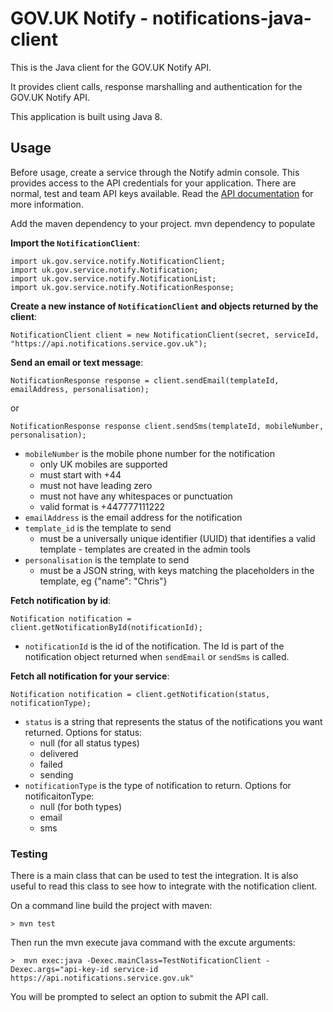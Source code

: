 # GOV.UK Notify - notifications-java-client

This is the Java client for the GOV.UK Notify API.

It provides client calls, response marshalling and authentication for the GOV.UK Notify API.

This application is built using Java 8.


## Usage

Before usage, create a service through the Notify admin console. This provides access to the API credentials for your application. There are normal, test and team API keys available.
Read the [API documentation](https://www.notifications.service.gov.uk/documentation) for more information.

Add the maven dependency to your project.
mvn dependency to populate 

**Import the `NotificationClient`**:

```
import uk.gov.service.notify.NotificationClient;
import uk.gov.service.notify.Notification;
import uk.gov.service.notify.NotificationList;
import uk.gov.service.notify.NotificationResponse;
```

**Create a new instance of `NotificationClient` and objects returned by the client**:

`NotificationClient client = new NotificationClient(secret, serviceId, "https://api.notifications.service.gov.uk");`

**Send an email or text message**:

`NotificationResponse response = client.sendEmail(templateId, emailAddress, personalisation);`

or

`NotificationResponse response client.sendSms(templateId, mobileNumber, personalisation);`

* `mobileNumber` is the mobile phone number for the notification
    * only UK mobiles are supported
    * must start with +44
    * must not have leading zero
    * must not have any whitespaces or punctuation
    * valid format is +447777111222
* `emailAddress` is the email address for the notification
* `template_id` is the template to send
    * must be a universally unique identifier (UUID) that identifies a valid template  - templates are created in the admin tools
* `personalisation` is the template to send
    * must be a JSON string, with keys matching the placeholders in the template, eg {"name": "Chris"}

**Fetch notification by id**:

`Notification notification = client.getNotificationById(notificationId);`

* `notificationId` is the id of the notification. The Id is part of the notification object returned when `sendEmail` or `sendSms` is called.
 
**Fetch all notification for your service**:

`Notification notification = client.getNotification(status, notificationType);`

* `status` is a string that represents the status of the notifications you want returned. Options for status:
    * null (for all status types)
    * delivered 
    * failed
    * sending
* `notificationType` is the type of notification to return. Options for notificaitonType:
    * null (for both types)
    * email 
    * sms


### Testing

There is a main class that can be used to test the integration. It is also useful to read this class to see how to integrate with the notification client.

On a command line build the project with maven:

`> mvn test`

Then run the mvn execute java command with the excute arguments:

`>  mvn exec:java -Dexec.mainClass=TestNotificationClient -Dexec.args="api-key-id service-id https://api.notifications.service.gov.uk"`

You will be prompted to select an option to submit the API call.
